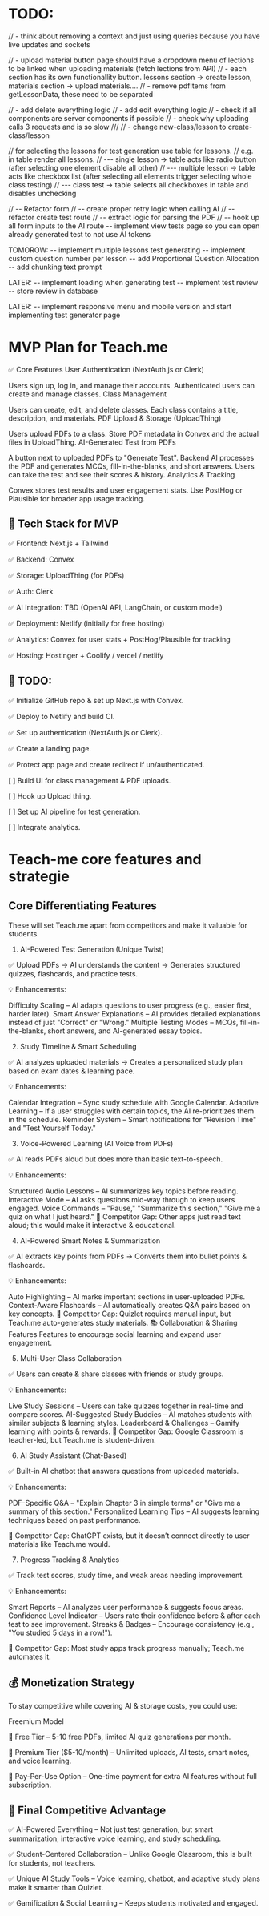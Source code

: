 # TODO:

// - think about removing a context and just using queries because you have live updates and sockets

// - upload material button page should have a dropdown menu of lections to be linked when uploading materials (fetch lections from API)
// - each section has its own functionallity button. lessons section -> create lesson, materials section -> upload materials....
// - remove pdfItems from getLessonData, these need to be separated

// - add delete everything logic
// - add edit everything logic
// - check if all components are server components if possible
// - check why uploading calls 3 requests and is so slow ///
// - change new-class/lesson to create-class/lesson

// for selecting the lessons for test generation use table for lessons. 
// e.g. in table render all lessons. 
// --- single lesson -> table acts like radio button (after selecting one element disable all other)
// --- multiple lesson -> table acts like checkbox list (after selecting all elements trigger selecting whole class testing)
// --- class test -> table selects all checkboxes in table and disables unchecking

// -- Refactor form
// -- create proper retry logic when calling AI
// -- refactor create test route
// -- extract logic for parsing the PDF
// -- hook up all form inputs to the AI route
-- implement view tests page so you can open already generated test to not use AI tokens 

TOMOROW:
-- implement multiple lessons test generating
-- implement custom question number per lesson
-- add Proportional Question Allocation
-- add chunking text prompt

LATER:
-- implement loading when generating test
-- implement test review
-- store review in database

LATER: 
-- implement responsive menu and mobile version and start implementing test generator page


# MVP Plan for Teach.me
✅ Core Features
User Authentication (NextAuth.js or Clerk)

Users sign up, log in, and manage their accounts.
Authenticated users can create and manage classes.
Class Management

Users can create, edit, and delete classes.
Each class contains a title, description, and materials.
PDF Upload & Storage (UploadThing)

Users upload PDFs to a class.
Store PDF metadata in Convex and the actual files in UploadThing.
AI-Generated Test from PDFs

A button next to uploaded PDFs to "Generate Test".
Backend AI processes the PDF and generates MCQs, fill-in-the-blanks, and short answers.
Users can take the test and see their scores & history.
Analytics & Tracking

Convex stores test results and user engagement stats.
Use PostHog or Plausible for broader app usage tracking.

## 📌 Tech Stack for MVP
✅ Frontend: Next.js + Tailwind

✅ Backend: Convex

✅ Storage: UploadThing (for PDFs)

✅ Auth: Clerk

✅ AI Integration: TBD (OpenAI API, LangChain, or custom model)

✅ Deployment: Netlify (initially for free hosting)

✅ Analytics: Convex for user stats + PostHog/Plausible for tracking

✅ Hosting: Hostinger + Coolify / vercel / netlify


## 🚀 TODO:

✅ Initialize GitHub repo & set up Next.js with Convex.

✅ Deploy to Netlify and build CI.

✅ Set up authentication (NextAuth.js or Clerk).

✅ Create a landing page.

✅ Protect app page and create redirect if un/authenticated.

[ ] Build UI for class management & PDF uploads.

[ ] Hook up Upload thing.

[ ] Set up AI pipeline for test generation.

[ ] Integrate analytics.


# Teach-me core features and strategie

## Core Differentiating Features
These will set Teach.me apart from competitors and make it valuable for students.

1. AI-Powered Test Generation (Unique Twist)

✅ Upload PDFs → AI understands the content → Generates structured quizzes, flashcards, and practice tests.

💡 Enhancements: 

Difficulty Scaling – AI adapts questions to user progress (e.g., easier first, harder later).
Smart Answer Explanations – AI provides detailed explanations instead of just "Correct" or "Wrong."
Multiple Testing Modes – MCQs, fill-in-the-blanks, short answers, and AI-generated essay topics.


2. Study Timeline & Smart Scheduling

✅ AI analyzes uploaded materials → Creates a personalized study plan based on exam dates & learning pace.

💡 Enhancements:

Calendar Integration – Sync study schedule with Google Calendar.
Adaptive Learning – If a user struggles with certain topics, the AI re-prioritizes them in the schedule.
Reminder System – Smart notifications for "Revision Time" and "Test Yourself Today."


3. Voice-Powered Learning (AI Voice from PDFs)

✅ AI reads PDFs aloud but does more than basic text-to-speech.

💡 Enhancements:

Structured Audio Lessons – AI summarizes key topics before reading.
Interactive Mode – AI asks questions mid-way through to keep users engaged.
Voice Commands – "Pause," "Summarize this section," "Give me a quiz on what I just heard."
🔹 Competitor Gap: Other apps just read text aloud; this would make it interactive & educational.


4. AI-Powered Smart Notes & Summarization

✅ AI extracts key points from PDFs → Converts them into bullet points & flashcards.

💡 Enhancements:

Auto Highlighting – AI marks important sections in user-uploaded PDFs.
Context-Aware Flashcards – AI automatically creates Q&A pairs based on key concepts.
🔹 Competitor Gap: Quizlet requires manual input, but Teach.me auto-generates study materials.
📚 Collaboration & Sharing Features
Features to encourage social learning and expand user engagement.


5. Multi-User Class Collaboration

✅ Users can create & share classes with friends or study groups.

💡 Enhancements:

Live Study Sessions – Users can take quizzes together in real-time and compare scores.
AI-Suggested Study Buddies – AI matches students with similar subjects & learning styles.
Leaderboard & Challenges – Gamify learning with points & rewards.
🔹 Competitor Gap: Google Classroom is teacher-led, but Teach.me is student-driven.


6. AI Study Assistant (Chat-Based)

✅ Built-in AI chatbot that answers questions from uploaded materials.

💡 Enhancements:

PDF-Specific Q&A – "Explain Chapter 3 in simple terms" or "Give me a summary of this section."
Personalized Learning Tips – AI suggests learning techniques based on past performance.

🔹 Competitor Gap: ChatGPT exists, but it doesn’t connect directly to user materials like Teach.me would.


7. Progress Tracking & Analytics

✅ Track test scores, study time, and weak areas needing improvement.

💡 Enhancements:

Smart Reports – AI analyzes user performance & suggests focus areas.
Confidence Level Indicator – Users rate their confidence before & after each test to see improvement.
Streaks & Badges – Encourage consistency (e.g., "You studied 5 days in a row!").

🔹 Competitor Gap: Most study apps track progress manually; Teach.me automates it.

## 💰 Monetization Strategy

To stay competitive while covering AI & storage costs, you could use:

Freemium Model

🔹 Free Tier – 5-10 free PDFs, limited AI quiz generations per month.

🔹 Premium Tier ($5-10/month) – Unlimited uploads, AI tests, smart notes, and voice learning.

🔹 Pay-Per-Use Option – One-time payment for extra AI features without full subscription.


## 🚀 Final Competitive Advantage
✅ AI-Powered Everything – Not just test generation, but smart summarization, interactive voice learning, and study scheduling.

✅ Student-Centered Collaboration – Unlike Google Classroom, this is built for students, not teachers.

✅ Unique AI Study Tools – Voice learning, chatbot, and adaptive study plans make it smarter than Quizlet.

✅ Gamification & Social Learning – Keeps students motivated and engaged.

